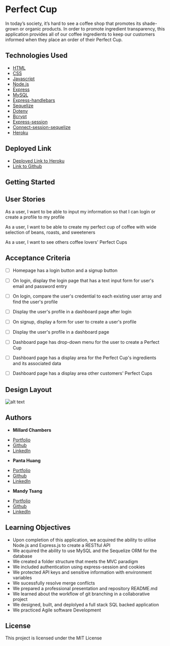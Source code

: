 # Perfect Cup

In today’s society, it’s hard to see a coffee shop that promotes its shade-grown or organic products. In order to promote ingredient transparency, this application provides all of our coffee ingredients to keep our customers informed when they place an order of their Perfect Cup.  


## Technologies Used

* [HTML](https://developer.mozilla.org/en-US/docs/Web/HTML)
* [CSS](https://developer.mozilla.org/en-US/docs/Web/CSS)
* [Javascript](https://developer.mozilla.org/en-US/docs/Web/JavaScript)
* [Node.js](https://nodejs.org/en/)
* [Express](https://expressjs.com)
* [MySQL](https://www.mysql.com)
* [Express-handlebars](https://www.npmjs.com/package/express-handlebars)
* [Sequelize](https://www.npmjs.com/package/sequelize)
* [Dotenv](https://www.npmjs.com/package/dotenv)
* [Bcrypt](https://www.npmjs.com/package/bcrypt)
* [Express-session](https://www.npmjs.com/package/express-session)
* [Connect-session-sequelize](https://www.npmjs.com/package/connect-session-sequelize)
* [Heroku](https://www.heroku.com)


## Deployed Link

* [Deployed Link to Heroku](https://shielded-harbor-19029.herokuapp.com/)
* [Link to Github](https://github.com/MChambersIV/Perfect-Cup)


## Getting Started



## User Stories

As a user, I want to be able to input my information so that I can login or create a profile to my profile

As a user, I want to be able to create my perfect cup of coffee with wide selection of beans, roasts, and sweeteners

As a user, I want to see others coffee lovers' Perfect Cups


## Acceptance Criteria

- [ ] Homepage has a login button and a signup button 
- [ ] On login, display the login page that has a text input form for user's email and password entry
- [ ] On login, compare the user's credential to each existing user array and find the user's profile
- [ ] Display the user's profile in a dashboard page after login
- [ ] On signup, display a form for user to create a user's profile
- [ ] Display the user's profile in a dashboard page
- [ ] Dashboard page has drop-down menu for the user to create a Perfect Cup
- [ ] Dashboard page has a display area for the Perfect Cup's ingredients and its associated data
- [ ] Dashboard page has a display area other customers' Perfect Cups 


## Design Layout

![alt text](#)



## Authors

* **Millard Chambers** 
- [Portfolio](#)
- [Github](https://github.com/MChambersIV)
- [LinkedIn](#)


* **Panta Huang** 
- [Portfolio](#)
- [Github](https://github.com/willyhuang18)
- [LinkedIn](#)

* **Mandy Tsang** 
- [Portfolio](https://mandytsang007.github.io/Mandy-Portfolio/)
- [Github](https://github.com/MANDYTSANG007)
- [LinkedIn](https://www.linkedin.com/in/man-tsang-64308b22a/)

## Learning Objectives
- Upon completion of this application, we acquired the ability to utilise Node.js and Express.js to create a RESTful API
- We acquired the ability to use MySQL and the Sequelize ORM for the database
- We created a folder structure that meets the MVC paradigm
- We included authentication using express-session and cookies
- We protected API keys and sensitive information with environment variables
- We sucessfully resolve merge conflicts
- We prepared a professional presentation and repository README.md
- We learned about the workflow of git branching in a collaborative project
- We designed, built, and deplolyed a full stack SQL backed application
- We practiced Agile software Development


## License

This project is licensed under the MIT License 


